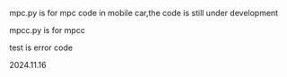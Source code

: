 mpc.py is for mpc code in mobile car,the code is still under development

mpcc.py is for mpcc

test is error code

2024.11.16
